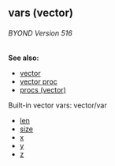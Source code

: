 ## vars (vector) 
###### BYOND Version 516
**See also:**
*   [vector](/vector)
*   [vector proc](/proc/vector)
*   [procs (vector)](/vector/proc)


Built-in vector vars:
vector/var
*   [len](/vector/var/len)
*   [size](/vector/var/size)
*   [x](/vector/var/x)
*   [y](/vector/var/y)
*   [z](/vector/var/z)